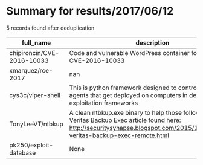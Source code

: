 
# Summary for results/2017/06/12
    
5 records found after deduplication

| full_name | description | html_url | matched_list | matched_count | pushed_at | size | stargazers_count | language | forks_count |
|----------------------------|--------------------------------------------------------------------------------------------------------------------------------------------------------------------------------------|-----------------------------------------------|----------------------|-----------------|---------------------------|--------|--------------------|------------|---------------|
| chipironcin/CVE-2016-10033 | Code and vulnerable WordPress container for exploiting CVE-2016-10033 | https://github.com/chipironcin/CVE-2016-10033 | ['cve-2', 'exploit'] | 2 | 2017-06-12 08:31:52+00:00 | 6 | 2 | Shell | 6 |
| xmarquez/rce-2017 | nan | https://github.com/xmarquez/rce-2017 | ['rce'] | 1 | 2017-06-12 03:41:23+00:00 | 12823 | 1 | HTML | 0 |
| cys3c/viper-shell | This is python framework designed to control remote agents that get deployed on computers in defense of exploitation frameworks | https://github.com/cys3c/viper-shell | ['exploit'] | 1 | 2017-06-12 06:49:43+00:00 | 106046 | 2 | Python | 4 |
| TonyLeeVT/ntbkup | A clean ntbkup.exe binary to help those following my Veritas Backup Exec article found here: http://securitysynapse.blogspot.com/2015/10/exploiting-veritas-backup-exec-remote.html | https://github.com/TonyLeeVT/ntbkup | ['exploit'] | 1 | 2017-06-12 12:52:26+00:00 | 36 | 1 | | 1 |
| pk250/exploit-database | None | https://github.com/pk250/exploit-database | ['exploit'] | 1 | 2017-06-12 14:11:01+00:00 | 0 | 0 | | 0 |

